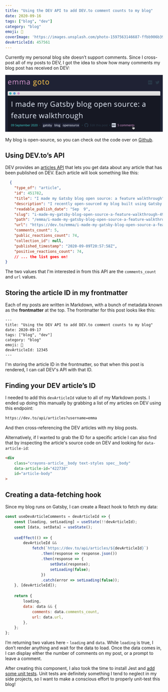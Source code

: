 ```yaml
---
title: "Using the DEV API to add DEV.to comment counts to my blog"
date: 2020-09-16
tags: ["blog", "dev"]
category: "blog"
emoji: 💬
coverImage: 'https://images.unsplash.com/photo-1597563146687-ffbb906b394e?ixlib=rb-1.2.1&ixid=eyJhcHBfaWQiOjEyMDd9&auto=format&fit=crop&w=1947&q=80'
devArticleId: 457561
---
```


Currently my personal blog site doesn’t support comments. Since I cross-post all of my posts to DEV, I got the idea to show how many comments my blog post has received on DEV:

![](./comments-feature.png)

My blog is open-source, so you can check out the code over on [Github](https://github.com/emgoto/emgoto.com/blob/master/src/components/content/comments/index.js).

## Using DEV.to’s API
DEV provides an [articles API](https://docs.dev.to/api/#tag/articles) that lets you get data about any article that has been published on DEV. Each article will look something like this:

```json
  {
    "type_of": "article",
    "id": 451782,
    "title": "I made my Gatsby blog open source: a feature walkthrough",
    "description": "I recently open-sourced my blog built using Gatsby! This post will walk you through why I chose Gatsb...",
    "readable_publish_date": "Sep  9",
    "slug": "i-made-my-gatsby-blog-open-source-a-feature-walkthrough-49oe",
    "path": "/emma/i-made-my-gatsby-blog-open-source-a-feature-walkthrough-49oe",
    "url": "https://dev.to/emma/i-made-my-gatsby-blog-open-source-a-feature-walkthrough-49oe",
    "comments_count": 5,
    "public_reactions_count": 74,
    "collection_id": null,
    "published_timestamp": "2020-09-09T20:57:58Z",
    "positive_reactions_count": 74,
    // ... the list goes on!
}
```

The two values that I'm interested in from this API are the `comments_count` and `url` values.

## Storing the article ID in my frontmatter

Each of my posts are written in Markdown, with a bunch of metadata known as the **frontmatter** at the top. The frontmatter for this post looks like this:

```
---
title: "Using the DEV API to add DEV.to comment counts to my blog"
date: 2020-09-17
tags: ["blog", "dev"]
category: "blog"
emoji: 💬
devArticleId: 12345
---
```

I'm storing the article ID in the frontmatter, so that when this post is rendered, I can call DEV's API with that ID.

## Finding your DEV article’s ID

I needed to add this `devArticleId` value to all of my Markdown posts. I ended up doing this manually by grabbing a list of my articles on DEV using this endpoint:

```html
https://dev.to/api/articles?username=emma
```

And then cross-referencing the DEV articles with my blog posts.

Alternatively, if I wanted to grab the ID for a specific article I can also find that by inspecting the article's source code on DEV and looking for `data-article-id`:

```html
<div 
    class="crayons-article__body text-styles spec__body"
    data-article-id="422738"
    id="article-body"
>
```
## Creating a data-fetching hook
Since my blog runs on Gatsby, I can create a React hook to fetch my data:
```js
const useDevArticleComments = devArticleId => {
    const [loading, setLoading] = useState(!!devArticleId);
    const [data, setData] = useState();

    useEffect(() => {
        devArticleId &&
            fetch(`https://dev.to/api/articles/${devArticleId}`)
                .then(response => response.json())
                .then(response => {
                    setData(response);
                    setLoading(false);
                })
                .catch(error => setLoading(false));
    }, [devArticleId]);

    return {
        loading,
        data: data && {
            comments: data.comments_count,
            url: data.url,
        },
    };
};
```

I’m returning two values here - `loading` and `data`. While `loading` is true, I don’t render anything and wait for the data to load. Once the data comes in, I can display either the number of comments on my post, or a prompt to leave a comment.

After creating this component, I also took the time to install Jest and [add some unit tests](https://github.com/emgoto/emgoto.com/blob/master/src/components/content/comments/test.js). Unit tests are definitely something I tend to neglect in my side projects, so I want to make a conscious effort to properly unit-test this blog!